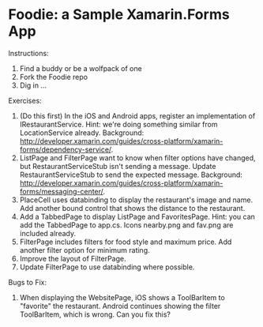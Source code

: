Foodie: a Sample Xamarin.Forms App
==================================

Instructions:

1. Find a buddy or be a wolfpack of one
2. Fork the Foodie repo
3. Dig in ...

Exercises:

1. (Do this first) In the iOS and Android apps, register an implementation of IRestaurantService. Hint: we're doing something similar from LocationService already. Background: http://developer.xamarin.com/guides/cross-platform/xamarin-forms/dependency-service/.
2. ListPage and FilterPage want to know when filter options have changed, but RestaurantServiceStub isn't sending a message. Update RestaurantServiceStub to send the expected message. Background: http://developer.xamarin.com/guides/cross-platform/xamarin-forms/messaging-center/.
3. PlaceCell uses databinding to display the restaurant's image and name. Add another bound control that shows the distance to the restaurant. 
4. Add a TabbedPage to display ListPage and FavoritesPage. Hint: you can add the TabbedPage to app.cs. Icons nearby.png and fav.png are included already. 
5. FilterPage includes filters for food style and maximum price. Add another filter option for minimum rating.
6. Improve the layout of FilterPage.
7. Update FilterPage to use databinding where possible.

Bugs to Fix:

1. When displaying the WebsitePage, iOS shows a ToolBarItem to "favorite" the restaurant. Android continues showing the filter ToolBarItem, which is wrong. Can you fix this? 

